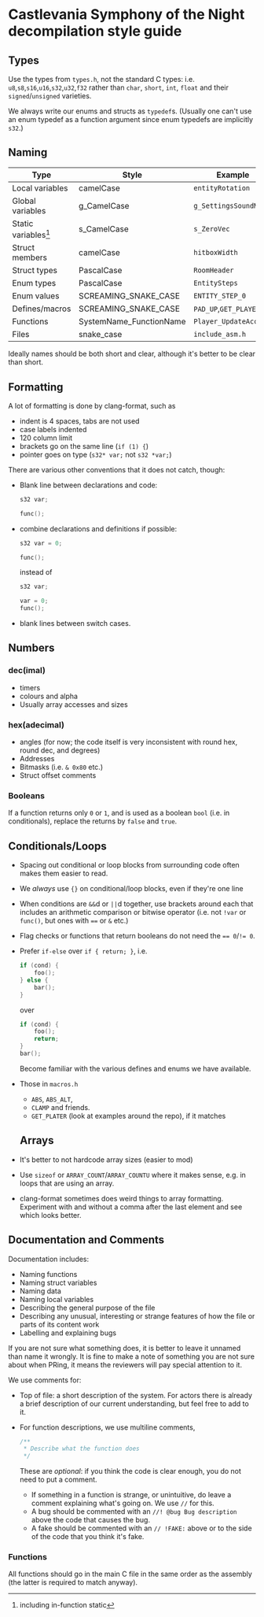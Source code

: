 # Castlevania Symphony of the Night decompilation style guide

## Types

Use the types from `types.h`, not the standard C types: i.e. `u8`,`s8`,`s16`,`u16`,`s32`,`u32`,`f32` rather than `char`, `short`, `int`, `float` and their `signed`/`unsigned` varieties.

We always write our enums and structs as `typedef`s. (Usually one can't use an enum typedef as a function argument since enum typedefs are implicitly `s32`.)

## Naming

| Type                 | Style                   | Example                 |
| -------------------- | ----------------------- | ----------------------- |
| Local variables      | camelCase               | `entityRotation`        |
| Global variables     | g_CamelCase             | `g_SettingsSoundMode`   |
| Static variables[^1] | s_CamelCase             | `s_ZeroVec`             |
| Struct members       | camelCase               | `hitboxWidth`           |
| Struct types         | PascalCase              | `RoomHeader`            |
| Enum types           | PascalCase              | `EntitySteps`           |
| Enum values          | SCREAMING_SNAKE_CASE    | `ENTITY_STEP_0`         |
| Defines/macros       | SCREAMING_SNAKE_CASE    | `PAD_UP`,`GET_PLAYER(x)`|
| Functions            | SystemName_FunctionName | `Player_UpdateAccel`    |
| Files                | snake_case              | `include_asm.h`         |

[^1]: including in-function static

Ideally names should be both short and clear, although it's better to be clear than short.

## Formatting

A lot of formatting is done by clang-format, such as

- indent is 4 spaces, tabs are not used
- case labels indented
- 120 column limit
- brackets go on the same line (`if (1) {`)
- pointer goes on type (`s32* var;` not `s32 *var;`)

There are various other conventions that it does not catch, though:

- Blank line between declarations and code:

  ```c
  s32 var;
  
  func();
  ```

- combine declarations and definitions if possible:

  ```c
  s32 var = 0;
  
  func();
  ```

  instead of

  ```c
  s32 var;
  
  var = 0;
  func();
  ```

- blank lines between switch cases.

## Numbers

### dec(imal)

- timers
- colours and alpha
- Usually array accesses and sizes

### hex(adecimal)

- angles (for now; the code itself is very inconsistent with round hex, round dec, and degrees)
- Addresses
- Bitmasks (i.e. `& 0x80` etc.)
- Struct offset comments

### Booleans

If a function returns only `0` or `1`, and is used as a boolean `bool` (i.e. in conditionals), replace the returns by `false` and `true`.

## Conditionals/Loops

- Spacing out conditional or loop blocks from surrounding code often makes them easier to read.
- We *always* use `{}` on conditional/loop blocks, even if they're one line
- When conditions are `&&`d or `||`d together, use brackets around each that includes an arithmetic comparison or bitwise operator (i.e. not `!var` or `func()`, but ones with `==` or `&` etc.)
- Flag checks or functions that return booleans do not need the `== 0`/`!= 0`.
- Prefer `if-else` over `if { return; }`, i.e.

  ```c
  if (cond) {
      foo();
  } else {
      bar();
  }
  ```

  over

  ```c
  if (cond) {
      foo();
      return;
  }
  bar();
  ```

  Become familiar with the various defines and enums we have available.

- Those in `macros.h`
  - `ABS`, `ABS_ALT`,
  - `CLAMP` and friends.
  - `GET_PLATER` (look at examples around the repo), if it matches

  ## Arrays

- It's better to not hardcode array sizes (easier to mod)
- Use `sizeof` or `ARRAY_COUNT`/`ARRAY_COUNTU` where it makes sense, e.g. in loops that are using an array.
- clang-format sometimes does weird things to array formatting. Experiment with and without a comma after the last element and see which looks better.

## Documentation and Comments

Documentation includes:

- Naming functions
- Naming struct variables
- Naming data
- Naming local variables
- Describing the general purpose of the file
- Describing any unusual, interesting or strange features of how the file or parts of its content work
- Labelling and explaining bugs

If you are not sure what something does, it is better to leave it unnamed than name it wrongly. It is fine to make a note of something you are not sure about when PRing, it means the reviewers will pay special attention to it.

We use comments for:

- Top of file: a short description of the system. For actors there is already a brief description of our current understanding, but feel free to add to it.
- For function descriptions, we use multiline comments,

  ```c
  /**
   * Describe what the function does
   */
  ```

  These are *optional*: if you think the code is clear enough, you do not need to put a comment.
  - If something in a function is strange, or unintuitive, do leave a comment explaining what's going on. We use `//` for this.
  - A bug should be commented with an `//! @bug Bug description` above the code that causes the bug.
  - A fake should be commented with an `// !FAKE:` above or to the side of the code that you think it's fake.

### Functions

All functions should go in the main C file in the same order as the assembly (the latter is required to match anyway).
